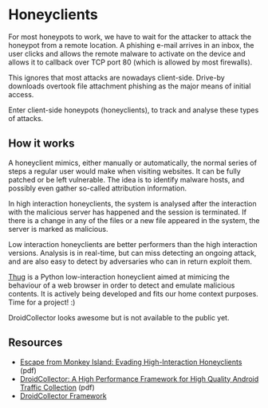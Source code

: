 # Honeyclients

For most honeypots to work, we have to wait for the attacker to attack the honeypot from a remote location. A phishing e-mail arrives in an inbox, the user clicks and allows the remote malware to activate on the device and allows it to callback over TCP port 80 (which is allowed by most firewalls).

This ignores that most attacks are nowadays client-side. Drive-by downloads overtook file attachment phishing as the major means of initial access. 

Enter client-side honeypots (honeyclients), to track and analyse these types of attacks.

## How it works

A honeyclient mimics, either manually or automatically, the normal series of steps a regular user would make when visiting websites. It can be fully patched or be left vulnerable. The idea is to identify malware hosts, and possibly even gather so-called attribution information.

 In high interaction honeyclients, the system is analysed after the interaction with the malicious server has happened and the session is terminated. If there is a change in any of the files or a new file appeared in the system, the server is marked as malicious.

Low interaction honeyclients are better performers than the high interaction versions. Analysis is in real-time, but can miss detecting an ongoing attack, and are also easy to detect by adversaries who can in return exploit them.

[Thug](https://github.com/buffer/thug) is a Python low-interaction honeyclient aimed at mimicing the behaviour of a web browser in order to detect and emulate malicious contents. It is actively being developed and fits our home context purposes. Time for a project! :)

DroidCollector looks awesome but is not available to the public yet.

## Resources

* [Escape from Monkey Island: Evading High-Interaction Honeyclients](https://sites.cs.ucsb.edu/~chris/research/doc/dimva11_honey.pdf) (pdf)
* [DroidCollector: A High Performance Framework for High Quality Android Traffic Collection](http://loci.ujn.edu.cn/htdocs/pdf/2016-C-DroidCollector%20A%20High%20Performance%20Framework%20for%20High%20Quality%20Android%20Traffic%20Collection.pdf) (pdf)
* [DroidCollector Framework](http://loci.ujn.edu.cn/htdocs/DroidCollector/index.html)

